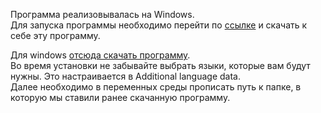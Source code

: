 <p>
Программа реализовывалась на Windows.<br>
Для запуска программы необходимо перейти по 
<a href="https://tesseract-ocr.github.io/tessdoc/Installation.html">ссылке</a> и скачать к себе эту программу.<br>

Для windows <a href="https://github.com/UB-Mannheim/tesseract/wiki"> отсюда скачать программу</a>.<br>
Во время установки не забывайте выбрать языки, которые вам будут нужны. Это настраивается в Additional language data.<br>
Далее необходимо в переменных среды прописать путь к папке, в которую мы ставили ранее скачанную программу.<br>
</p>